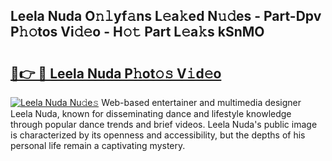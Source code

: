 ## Leela Nuda O𝚗𝚕yf𝚊ns L𝚎a𝚔ed N𝚞𝚍es - Part-Dpv P𝚑𝚘tos Vi𝚍𝚎o - H𝚘𝚝 Part L𝚎a𝚔s kSnMO

# <h2><a href="http://kfe82rb.oniu.top/?m=Leela+Nuda">🔗👉 🔴 Leela Nuda P𝚑ot𝚘𝚜 V𝚒d𝚎o</a></h2>

[![Leela Nuda Nu𝚍e𝚜](https://i.imgur.com/0qMVB7G.gif)](http://kfe82rb.oniu.top/?m=Leela+Nuda)
Web-based entertainer and multimedia designer Leela Nuda, known for disseminating dance and lifestyle knowledge through popular dance trends and brief videos. Leela Nuda's public image is characterized by its openness and accessibility, but the depths of his personal life remain a captivating mystery.  
